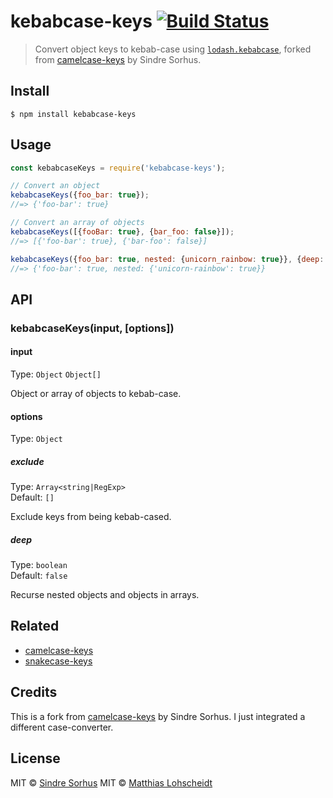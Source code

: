 # kebabcase-keys [![Build Status](https://travis-ci.org/mattii/kebabcase-keys.svg?branch=master)](https://travis-ci.org/mattii/kebabcase-keys)

> Convert object keys to kebab-case using [`lodash.kebabcase`](https://www.npmjs.com/package/lodash.kebabcase), forked from [camelcase-keys](https://github.com/sindresorhus/camelcase-keys) by Sindre Sorhus.


## Install

```
$ npm install kebabcase-keys
```


## Usage

```js
const kebabcaseKeys = require('kebabcase-keys');

// Convert an object
kebabcaseKeys({foo_bar: true});
//=> {'foo-bar': true}

// Convert an array of objects
kebabcaseKeys([{fooBar: true}, {bar_foo: false}]);
//=> [{'foo-bar': true}, {'bar-foo': false}]

kebabcaseKeys({foo_bar: true, nested: {unicorn_rainbow: true}}, {deep: true});
//=> {'foo-bar': true, nested: {'unicorn-rainbow': true}}
```

## API

### kebabcaseKeys(input, [options])

#### input

Type: `Object` `Object[]`

Object or array of objects to kebab-case.

#### options

Type: `Object`

##### exclude

Type: `Array<string|RegExp>`<br>
Default: `[]`

Exclude keys from being kebab-cased.

##### deep

Type: `boolean`<br>
Default: `false`

Recurse nested objects and objects in arrays.


## Related

- [camelcase-keys](https://github.com/sindresorhus/camelcase-keys)
- [snakecase-keys](https://github.com/bendrucker/snakecase-keys)


## Credits

This is a fork from [camelcase-keys](https://github.com/sindresorhus/camelcase-keys) by Sindre Sorhus. I just integrated a different case-converter.

## License

MIT © [Sindre Sorhus](https://sindresorhus.com)
MIT © [Matthias Lohscheidt](https://github.com/mattii)
